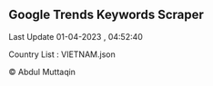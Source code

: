 

## Google Trends Keywords Scraper 
 
Last Update 01-04-2023 , 04:52:40

Country List :
VIETNAM.json



© Abdul Muttaqin 
